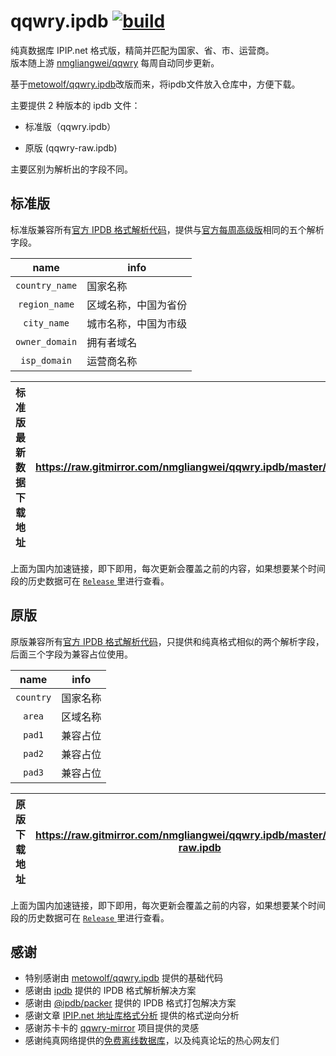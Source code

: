 # qqwry.ipdb [![build](https://github.com/nmgliangwei/qqwry.ipdb/actions/workflows/build.yml/badge.svg)](https://github.com/nmgliangwei/qqwry.ipdb/actions/workflows/build.yml)

纯真数据库 IPIP.net 格式版，精简并匹配为国家、省、市、运营商。  
版本随上游 [nmgliangwei/qqwry](https://github.com/nmgliangwei/qqwry) 每周自动同步更新。

基于[metowolf/qqwry.ipdb](https://github.com/metowolf/qqwry.ipdb)改版而来，将ipdb文件放入仓库中，方便下载。

主要提供 2 种版本的 ipdb 文件：

+ 标准版（qqwry.ipdb）

+ 原版 (qqwry-raw.ipdb)

主要区别为解析出的字段不同。

## 标准版

标准版兼容所有[官方 IPDB 格式解析代码](https://www.ipip.net/product/client.html)，提供与[官方每周高级版](https://www.ipip.net/product/ip.html#ipv4city)相同的五个解析字段。

|name|info|
|:---:|---|
|`country_name`|国家名称|
|`region_name`|区域名称，中国为省份|
|`city_name`|城市名称，中国为市级|
|`owner_domain`|拥有者域名|
|`isp_domain`|运营商名称|


|                       标准版最新数据下载地址                        |https://raw.gitmirror.com/nmgliangwei/qqwry.ipdb/master/qqwry.ipdb|
|:----------------------------------------------------:|---|

上面为国内加速链接，即下即用，每次更新会覆盖之前的内容，如果想要某个时间段的历史数据可在 [` Release ` ](https://github.com/nmgliangwei/qqwry.ipdb/releases) 里进行查看。


## 原版

原版兼容所有[官方 IPDB 格式解析代码](https://www.ipip.net/product/client.html)，只提供和纯真格式相似的两个解析字段，后面三个字段为兼容占位使用。

|name|info|
|:---:|---|
|`country`|国家名称|
|`area`|区域名称|
|`pad1`|兼容占位|
|`pad2`|兼容占位|
|`pad3`|兼容占位|

|                          原版下载地址                          | https://raw.gitmirror.com/nmgliangwei/qqwry.ipdb/master/qqwry-raw.ipdb |
|:--------------------------------------------------------:|------------------------------------------------------------------------|

上面为国内加速链接，即下即用，每次更新会覆盖之前的内容，如果想要某个时间段的历史数据可在 [` Release ` ](https://github.com/nmgliangwei/qqwry.ipdb/releases) 里进行查看。


## 感谢

 - 特别感谢由 [metowolf/qqwry.ipdb](https://github.com/metowolf/qqwry.ipdb) 提供的基础代码
 - 感谢由 [ipdb](https://github.com/metowolf/ipdb) 提供的 IPDB 格式解析解决方案
 - 感谢由 [@ipdb/packer](https://github.com/metowolf/ipdb-packer) 提供的 IPDB 格式打包解决方案
 - 感谢文章 [IPIP.net 地址库格式分析](https://i-meto.com/ipdb-database/) 提供的格式逆向分析
 - 感谢苏卡卡的 [qqwry-mirror](https://github.com/SukkaW/qqwry-mirror) 项目提供的灵感
 - 感谢纯真网络提供的[免费离线数据库](http://www.cz88bbs.com/)，以及纯真论坛的热心网友们

